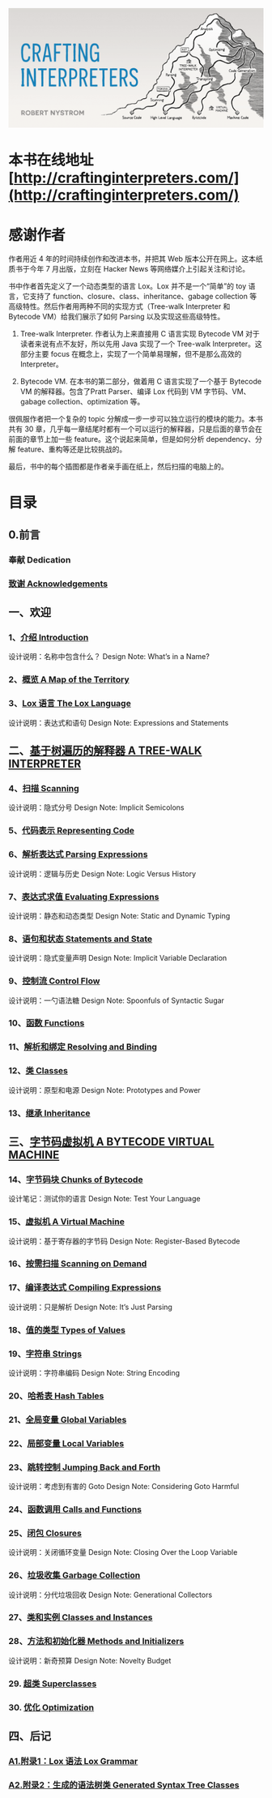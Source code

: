 ![](./assets/6f7f36299a48f19840b95efbe9ecd1ccaf67956d.png)

# 本书在线地址 [http://craftinginterpreters.com/](http://craftinginterpreters.com/)

# 感谢作者



作者用近 4 年的时间持续创作和改进本书，并把其 Web 版本公开在网上。这本纸质书于今年 7 月出版，立刻在 Hacker News 等网络媒介上引起关注和讨论。

书中作者首先定义了一个动态类型的语言 Lox。Lox 并不是一个“简单”的 toy 语言，它支持了 function、closure、class、inheritance、gabage collection 等高级特性。然后作者用两种不同的实现方式（Tree-walk Interpreter 和 Bytecode VM）给我们展示了如何 Parsing 以及实现这些高级特性。

1. Tree-walk Interpreter. 作者认为上来直接用 C 语言实现 Bytecode VM 对于读者来说有点不友好，所以先用 Java 实现了一个 Tree-walk Interpreter。这部分主要 focus 在概念上，实现了一个简单易理解，但不是那么高效的 Interpreter。

2. Bytecode VM. 在本书的第二部分，做着用 C 语言实现了一个基于 Bytecode VM 的解释器。包含了Pratt Parser、编译 Lox 代码到 VM 字节码、VM、gabage collection、optimization 等。

很佩服作者把一个复杂的 topic 分解成一步一步可以独立运行的模块的能力。本书共有 30 章，几乎每一章结尾时都有一个可以运行的解释器，只是后面的章节会在前面的章节上加一些 feature。这个说起来简单，但是如何分析 dependency、分解 feature、重构等还是比较挑战的。

最后，书中的每个插图都是作者亲手画在纸上，然后扫描的电脑上的。



# 目录

## 0.前言

### 奉献 Dedication

### [致谢 Acknowledgements](../../craftinginterpreters/0_01.acknowledgements/acknowledgements.md)

## 一、欢迎

### 1、[介绍 Introduction](../../craftinginterpreters/1_01.Introduction/Introduction.md)

 设计说明：名称中包含什么？ Design Note: What’s in a Name?

### 2、[概览 A Map of the Territory](../../craftinginterpreters/1_02.A%20Map%20of%20the%20Territory/A%20Map%20of%20the%20Territory.md)

### 3、[Lox 语言 The Lox Language](../../craftinginterpreters/1_03.The%20Lox%20Language/The%20Lox%20Language.md)

 设计说明：表达式和语句 Design Note: Expressions and Statements

## 二、[基于树遍历的解释器 A TREE-WALK INTERPRETER](../../craftinginterpreters/2_00.A%20TREE-WALK%20INTERPRETER/A%20TREE-WALK%20INTERPRETER.md)

### 4、[扫描 Scanning](../../craftinginterpreters/2_04.Scanning/Scanning.md)

 设计说明：隐式分号 Design Note: Implicit Semicolons

### 5、[代码表示 Representing Code](../../craftinginterpreters/2_05.Representing%20Code/Representing%20Code.md)

### 6、[解析表达式 Parsing Expressions](../../craftinginterpreters/2_06.Parsing%20Expressions/Parsing%20Expressions.md)

 设计说明：逻辑与历史  Design Note: Logic Versus History

### 7、[表达式求值 Evaluating Expressions](../../craftinginterpreters/2_07.Evaluating%20Expressions/Evaluating%20Expressions.md)

 设计说明：静态和动态类型 Design Note: Static and Dynamic Typing

### 8、[语句和状态 Statements and State](../../craftinginterpreters/2_08.Statements%20and%20State/Statements%20and%20State.md)

 设计说明：隐式变量声明 Design Note: Implicit Variable Declaration

### 9、[控制流 Control Flow](../../craftinginterpreters/2_09.Control%20Flow/Control%20Flow.md)

 设计说明：一勺语法糖  Design Note: Spoonfuls of Syntactic Sugar

### 10、[函数 Functions](../../craftinginterpreters/2_10.Functions/Functions.md)

### 11、[解析和绑定 Resolving and Binding](../../craftinginterpreters/2_11.Resolving%20and%20Binding/Resolving%20and%20Binding.md)

### 12、[类 Classes](../../craftinginterpreters/2_12.Classes/Classes.md)

 设计说明：原型和电源  Design Note: Prototypes and Power

### 13、[继承 Inheritance](../../craftinginterpreters/2_13.Inheritance/Inheritance.md)

## 三、[字节码虚拟机 A BYTECODE VIRTUAL MACHINE](../../craftinginterpreters/3_00.A%20BYTECODE%20VIRTUAL%20MACHINE/A%20BYTECODE%20VIRTUAL%20MACHINE.md)

### 14、[字节码块 Chunks of Bytecode](../../craftinginterpreters/3_14.Chunks%20of%20Bytecode/Chunks%20of%20Bytecode.md)

 设计笔记：测试你的语言   Design Note: Test Your Language

### 15、[虚拟机 A Virtual Machine](../../craftinginterpreters/3_15.A%20Virtual%20Machine/A%20Virtual%20Machine.md)

 设计说明：基于寄存器的字节码  Design Note: Register-Based Bytecode

### 16、[按需扫描 Scanning on Demand](../../craftinginterpreters/3_16.Scanning%20on%20Demand/Scanning%20on%20Demand.md)

### 17、[编译表达式 Compiling Expressions](../../craftinginterpreters/3_17.Compiling%20Expressions/Compiling%20Expressions.md)

 设计说明：只是解析    Design Note: It’s Just Parsing

### 18、[值的类型 Types of Values](../../craftinginterpreters/3_18.Types%20of%20Values/Types%20of%20Values.md)

### 19、[字符串 Strings](../../craftinginterpreters/3_19.Strings/Strings.md)

 设计说明：字符串编码  Design Note: String Encoding

### 20、[哈希表 Hash Tables](../../craftinginterpreters/3_20.Hash%20Tables/Hash%20Tables.md)

### 21、[全局变量 Global Variables](../../craftinginterpreters/3_21.Global%20Variables/Global%20Variables.md)

### 22、[局部变量 Local Variables](../../craftinginterpreters/3_22.Local%20Variables/Local%20Variables.md)

### 23、[跳转控制 Jumping Back and Forth](../../craftinginterpreters/3_23.Jumping%20Back%20and%20Forth/Jumping%20Back%20and%20Forth.md)

 设计说明：考虑到有害的 Goto   Design Note: Considering Goto Harmful

### 24、[函数调用   Calls and Functions](../../craftinginterpreters/3_24.Calls%20and%20Functions/Calls%20and%20Functions.md)

### 25、[闭包 Closures](../../craftinginterpreters/3_25.Closures/Closures.md)

 设计说明：关闭循环变量  Design Note: Closing Over the Loop Variable

### 26、[垃圾收集 Garbage Collection](../../craftinginterpreters/3_26.Garbage%20Collection/Garbage%20Collection.md)

 设计说明：分代垃圾回收 Design Note: Generational Collectors

### 27、[类和实例  Classes and Instances ](../../craftinginterpreters/3_27.Classes%20and%20Instances/Classes%20and%20Instances.md)

### 28、[方法和初始化器  Methods and Initializers ](../../craftinginterpreters/3_28.Methods%20and%20Initializers/Methods%20and%20Initializers.md)

 设计说明：新奇预算  Design Note: Novelty Budget

### 29. [超类  Superclasses ](../../craftinginterpreters/3_29.Superclasses/Superclasses.md)

### 30. [优化  Optimization ](../../craftinginterpreters/3_30.Optimization/Optimization.md)

## 四、后记

### [A1.附录1：Lox 语法    Lox Grammar  ](../../craftinginterpreters/4_01.A1.Appendix%20I%20Lox%20Grammar/A1.Appendix%20I%20Lox%20Grammar.md)

### [A2.附录2：生成的语法树类   Generated Syntax Tree Classes ](../../craftinginterpreters/4_02.A2.Appendix%20II%20Generated%20Syntax%20Tree%20Classes/A2.Appendix%20II%20Generated%20Syntax%20Tree%20Classes.md)